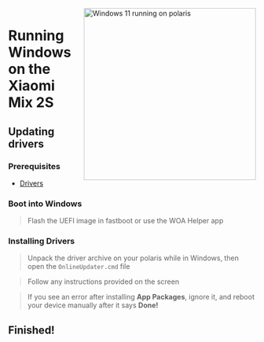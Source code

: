 <img align="right" src="https://github.com/n00b69/woa-polaris/blob/main/polaris.png" width="350" alt="Windows 11 running on polaris">

# Running Windows on the Xiaomi Mix 2S

## Updating drivers

### Prerequisites
- [Drivers](https://github.com/n00b69/woa-polaris/releases/tag/Drivers)

### Boot into Windows
> Flash the UEFI image in fastboot or use the WOA Helper app

### Installing Drivers
> Unpack the driver archive on your polaris while in Windows, then open the `OnlineUpdater.cmd` file

> Follow any instructions provided on the screen

> If you see an error after installing **App Packages**, ignore it, and reboot your device manually after it says **Done!**

## Finished!










